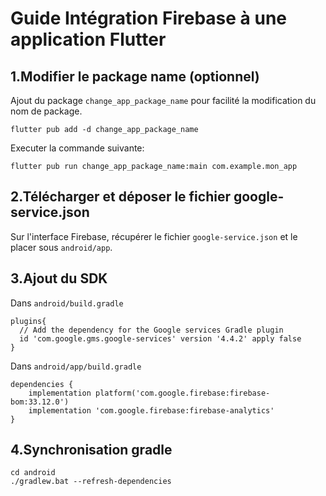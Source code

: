 # Guide Intégration Firebase à une application Flutter

## 1.Modifier le package name (optionnel)

Ajout du package `change_app_package_name` pour facilité la modification du nom de package.
```
flutter pub add -d change_app_package_name
```

Executer la commande suivante:
```
flutter pub run change_app_package_name:main com.example.mon_app
```

## 2.Télécharger et déposer le fichier google-service.json

Sur l'interface Firebase, récupérer le fichier `google-service.json` et le placer sous `android/app`.

## 3.Ajout du SDK

Dans `android/build.gradle`

```
plugins{
  // Add the dependency for the Google services Gradle plugin
  id 'com.google.gms.google-services' version '4.4.2' apply false
}
```


Dans `android/app/build.gradle`

```
dependencies {
    implementation platform('com.google.firebase:firebase-bom:33.12.0')
    implementation 'com.google.firebase:firebase-analytics'
}
```

## 4.Synchronisation gradle

```
cd android
./gradlew.bat --refresh-dependencies
```